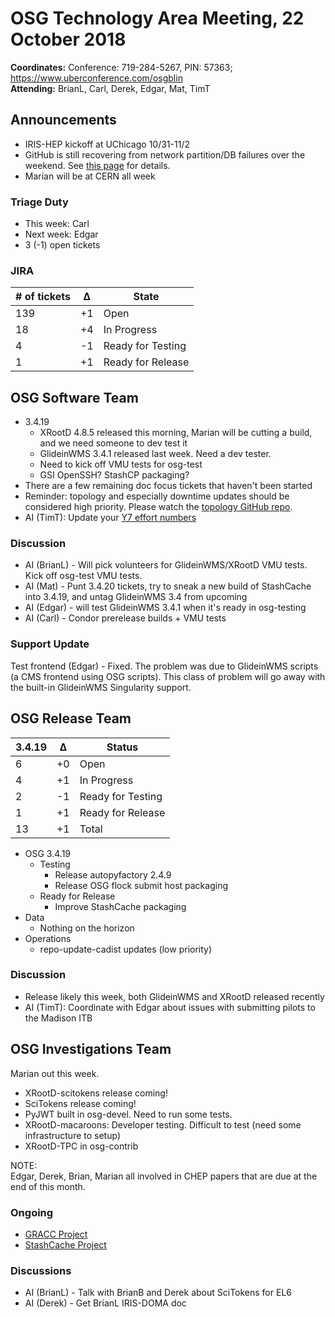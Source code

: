 # OSG Technology Area Meeting, 22 October 2018

**Coordinates:** Conference: 719-284-5267, PIN: 57363; <https://www.uberconference.com/osgblin>  
**Attending:** BrianL, Carl, Derek, Edgar, Mat, TimT


## Announcements

-   IRIS-HEP kickoff at UChicago 10/31-11/2
-   GitHub is still recovering from network partition/DB failures over the weekend.
    See [this page](https://status.github.com/messages) for details.
-   Marian will be at CERN all week


### Triage Duty

-   This week: Carl
-   Next week: Edgar
-   3 (-1) open tickets


### JIRA

| # of tickets | &Delta; | State             |
|------------ |------- |----------------- |
| 139          | +1      | Open              |
| 18           | +4      | In Progress       |
| 4            | -1      | Ready for Testing |
| 1            | +1      | Ready for Release |


## OSG Software Team

-   3.4.19  
    -   XRootD 4.8.5 released this morning, Marian will be cutting a build, and we need someone to dev test it
    -   GlideinWMS 3.4.1 released last week. Need a dev tester.
    -   Need to kick off VMU tests for osg-test
    -   GSI OpenSSH? StashCP packaging?
-   There are a few remaining doc focus tickets that haven't been started
-   Reminder: topology and especially downtime updates should be considered high priority. Please watch the [topology GitHub repo](https://github.com/opensciencegrid/topology).
-   AI (TimT): Update your [Y7 effort numbers](https://docs.google.com/spreadsheets/d/1Rm7Mw6dQqxtQF_xsfj8N4ySYGoBGjEE6TuIZFWOp-5k/edit?usp=sharing)


### Discussion

-   AI (BrianL) - Will pick volunteers for GlideinWMS/XRootD VMU tests. Kick off osg-test VMU tests.
-   AI (Mat) - Punt 3.4.20 tickets, try to sneak a new build of StashCache into 3.4.19, and untag GlideinWMS 3.4 from upcoming
-   AI (Edgar) - will test GlideinWMS 3.4.1 when it's ready in osg-testing
-   AI (Carl) - Condor prerelease builds + VMU tests


### Support Update

Test frontend (Edgar) - Fixed. The problem was due to GlideinWMS scripts (a CMS frontend using OSG scripts).
This class of problem will go away with the built-in GlideinWMS Singularity support.


## OSG Release Team

| 3.4.19 | &Delta; | Status            |
|------ |------- |----------------- |
| 6      | +0      | Open              |
| 4      | +1      | In Progress       |
| 2      | -1      | Ready for Testing |
| 1      | +1      | Ready for Release |
| 13     | +1      | Total             |

-   OSG 3.4.19  
    -   Testing  
        -   Release autopyfactory 2.4.9
        -   Release OSG flock submit host packaging
    -   Ready for Release  
        -   Improve StashCache packaging
-   Data  
    -   Nothing on the horizon
-   Operations  
    -   repo-update-cadist updates (low priority)


### Discussion

-   Release likely this week, both GlideinWMS and XRootD released recently
-   AI (TimT): Coordinate with Edgar about issues with submitting pilots to the Madison ITB


## OSG Investigations Team

Marian out this week.  

-   XRootD-scitokens release coming!
-   SciTokens release coming!
-   PyJWT built in osg-devel.  Need to run some tests.
-   XRootD-macaroons: Developer testing.  Difficult to test (need some infrastructure to setup)
-   XRootD-TPC in osg-contrib

NOTE:  
Edgar, Derek, Brian, Marian all involved in CHEP papers that are due at the end of this month.  


### Ongoing

-   [GRACC Project](https://opensciencegrid.atlassian.net/projects/GRACC)
-   [StashCache Project](http://opensciencegrid.org/docs/data/stashcache/overview/)


### Discussions

-   AI (BrianL) - Talk with BrianB and Derek about SciTokens for EL6
-   AI (Derek) - Get BrianL IRIS-DOMA doc
